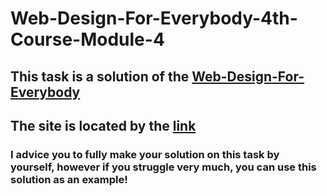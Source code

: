 # Web-Design-For-Everybody-4th-Course-Module-4
## This task is a solution of the [Web-Design-For-Everybody](https://www.coursera.org/learn/responsivedesign/peer/bbH2F/final-project-photo-gallery)
## The site is located by the [link](https://infectedduck.github.io/Web-Design-For-Everybody-4th-Course-Module-4/)
### I advice you to fully make your solution on this task by yourself, however if you struggle very much, you can use this solution as an example!
